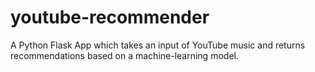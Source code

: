 # youtube-recommender
A Python Flask App which takes an input of YouTube music and returns recommendations based on a machine-learning model.
